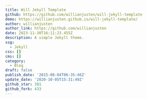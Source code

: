 ```yaml
---
title: Will Jekyll Template
github: https://github.com/willianjusten/will-jekyll-template
demo: https://willianjusten.github.io/will-jekyll-template/
author: willianjusten
author_link: https://github.com/willianjusten
date: 2023-11-30T16:11:23.455Z
description: A simple Jekyll theme.
ssg:
  - Jekyll
css: []
cms: []
category:
  - Blog
draft: false
publish_date: '2015-08-04T06:35:46Z'
update_date: '2020-10-05T15:31:49Z'
github_star: 381
github_fork: 433
---
```

